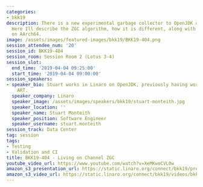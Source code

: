 ```yaml
---
categories:
- bkk19
description: There is a new experimental garbage collector to OpenJDK on AArch64.
  Here Ill describe the ZGC algorithm, how it is different, along with how it is different
  on AArch64.
image: /assets/images/featured-images/bkk19/BKK19-404.png
session_attendee_num: '20'
session_id: BKK19-404
session_room: Session Room 2 (Lotus 3-4)
session_slot:
  end_time: '2019-04-04 09:25:00'
  start_time: '2019-04-04 09:00:00'
session_speakers:
- speaker_bio: Stuart works in Linaro on OpenJDK, previously having worked on Android
    ART.
  speaker_company: Linaro
  speaker_image: /assets/images/speakers/bkk19/stuart-monteith.jpg
  speaker_location: ''
  speaker_name: Stuart Monteith
  speaker_position: Software Engineer
  speaker_username: stuart.monteith
session_track: Data Center
tag: session
tags:
- Testing
- Validation and CI
title: BKK19-404 - Living on Channel ZGC
youtube_video_url: https://www.youtube.com/watch?v=XeMKwoCVL0w
amazon_s3_presentation_url: https://static.linaro.org/connect/bkk19/presentations/bkk19-404.pdf
amazon_s3_video_url: https://static.linaro.org/connect/bkk19/videos/bkk19-404.mp4
---
```

